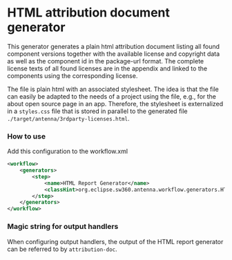 # HTML attribution document generator
This generator generates a plain html attribution document listing all found component versions together with
the available license and copyright data as well as the component id in the package-url format. The complete
license texts of all found licenses are in the appendix and linked to the components using the corresponding license.

The file is plain html with an associated stylesheet. The idea is that the file can easily be adapted to the needs
of a project using the file, e.g., for the about open source page in an app. Therefore, the stylesheet is
externalized in a `styles.css` file that is stored in parallel to the generated file
`./target/antenna/3rdparty-licenses.html`.

### How to use
Add this configuration to the workflow.xml

```xml
<workflow>
    <generators>
        <step>
            <name>HTML Report Generator</name>
            <classHint>org.eclipse.sw360.antenna.workflow.generators.HTMLReportGenerator</classHint>
        </step>
    </generators>
</workflow>
```

### Magic string for output handlers

When configuring output handlers, the output of the HTML report generator can be referred to by `attribution-doc`.
